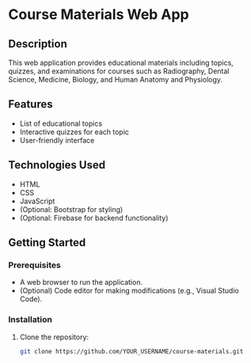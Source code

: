 # Course Materials Web App

## Description

This web application provides educational materials including topics, quizzes, and examinations for courses such as Radiography, Dental Science, Medicine, Biology, and Human Anatomy and Physiology.

## Features

- List of educational topics
- Interactive quizzes for each topic
- User-friendly interface

## Technologies Used

- HTML
- CSS
- JavaScript
- (Optional: Bootstrap for styling)
- (Optional: Firebase for backend functionality)

## Getting Started

### Prerequisites

- A web browser to run the application.
- (Optional) Code editor for making modifications (e.g., Visual Studio Code).

### Installation

1. Clone the repository:
   ```bash
   git clone https://github.com/YOUR_USERNAME/course-materials.git
